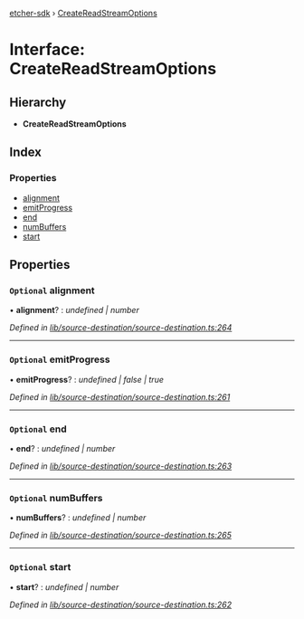 [etcher-sdk](../README.md) › [CreateReadStreamOptions](createreadstreamoptions.md)

# Interface: CreateReadStreamOptions

## Hierarchy

* **CreateReadStreamOptions**

## Index

### Properties

* [alignment](createreadstreamoptions.md#optional-alignment)
* [emitProgress](createreadstreamoptions.md#optional-emitprogress)
* [end](createreadstreamoptions.md#optional-end)
* [numBuffers](createreadstreamoptions.md#optional-numbuffers)
* [start](createreadstreamoptions.md#optional-start)

## Properties

### `Optional` alignment

• **alignment**? : *undefined | number*

*Defined in [lib/source-destination/source-destination.ts:264](https://github.com/balena-io-modules/etcher-sdk/blob/8c389f5/lib/source-destination/source-destination.ts#L264)*

___

### `Optional` emitProgress

• **emitProgress**? : *undefined | false | true*

*Defined in [lib/source-destination/source-destination.ts:261](https://github.com/balena-io-modules/etcher-sdk/blob/8c389f5/lib/source-destination/source-destination.ts#L261)*

___

### `Optional` end

• **end**? : *undefined | number*

*Defined in [lib/source-destination/source-destination.ts:263](https://github.com/balena-io-modules/etcher-sdk/blob/8c389f5/lib/source-destination/source-destination.ts#L263)*

___

### `Optional` numBuffers

• **numBuffers**? : *undefined | number*

*Defined in [lib/source-destination/source-destination.ts:265](https://github.com/balena-io-modules/etcher-sdk/blob/8c389f5/lib/source-destination/source-destination.ts#L265)*

___

### `Optional` start

• **start**? : *undefined | number*

*Defined in [lib/source-destination/source-destination.ts:262](https://github.com/balena-io-modules/etcher-sdk/blob/8c389f5/lib/source-destination/source-destination.ts#L262)*
